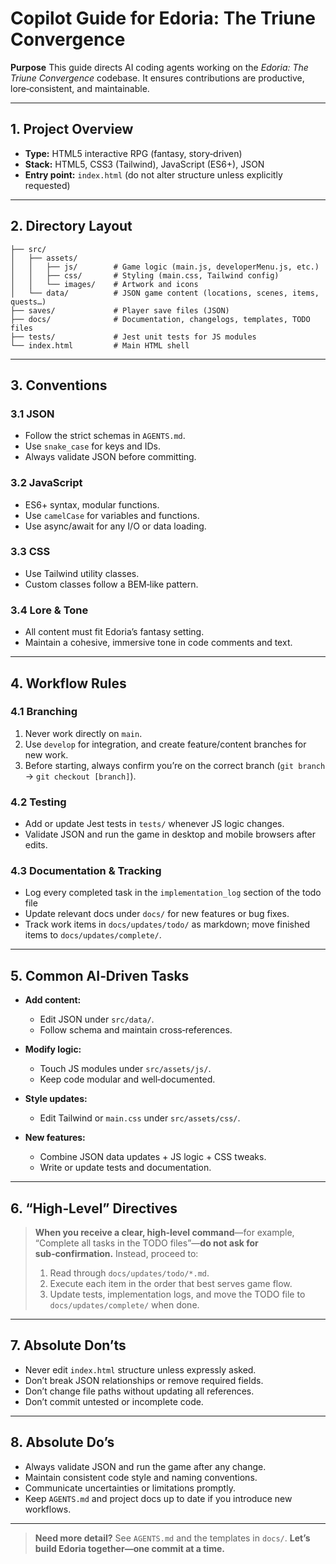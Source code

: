 # Copilot Guide for Edoria: The Triune Convergence

**Purpose**
This guide directs AI coding agents working on the *Edoria: The Triune Convergence* codebase. It ensures contributions are productive, lore‑consistent, and maintainable.

---

## 1. Project Overview

* **Type:** HTML5 interactive RPG (fantasy, story‑driven)
* **Stack:** HTML5, CSS3 (Tailwind), JavaScript (ES6+), JSON
* **Entry point:** `index.html` (do not alter structure unless explicitly requested)

---

## 2. Directory Layout

```
├── src/
│   ├── assets/
│   │   ├── js/        # Game logic (main.js, developerMenu.js, etc.)
│   │   ├── css/       # Styling (main.css, Tailwind config)
│   │   └── images/    # Artwork and icons
│   └── data/          # JSON game content (locations, scenes, items, quests…)
├── saves/             # Player save files (JSON)
├── docs/              # Documentation, changelogs, templates, TODO files
├── tests/             # Jest unit tests for JS modules
└── index.html         # Main HTML shell
```

---

## 3. Conventions

### 3.1 JSON

* Follow the strict schemas in `AGENTS.md`.
* Use `snake_case` for keys and IDs.
* Always validate JSON before committing.

### 3.2 JavaScript

* ES6+ syntax, modular functions.
* Use `camelCase` for variables and functions.
* Use async/await for any I/O or data loading.

### 3.3 CSS

* Use Tailwind utility classes.
* Custom classes follow a BEM‑like pattern.

### 3.4 Lore & Tone

* All content must fit Edoria’s fantasy setting.
* Maintain a cohesive, immersive tone in code comments and text.

---

## 4. Workflow Rules

### 4.1 Branching

1. Never work directly on `main`.
2. Use `develop` for integration, and create feature/content branches for new work.
3. Before starting, always confirm you’re on the correct branch (`git branch` → `git checkout [branch]`).

### 4.2 Testing

* Add or update Jest tests in `tests/` whenever JS logic changes.
* Validate JSON and run the game in desktop and mobile browsers after edits.

### 4.3 Documentation & Tracking

* Log every completed task in the `implementation_log` section of the todo file
* Update relevant docs under `docs/` for new features or bug fixes.
* Track work items in `docs/updates/todo/` as markdown; move finished items to `docs/updates/complete/`.

---

## 5. Common AI‑Driven Tasks

* **Add content:**

  * Edit JSON under `src/data/`.
  * Follow schema and maintain cross‑references.
* **Modify logic:**

  * Touch JS modules under `src/assets/js/`.
  * Keep code modular and well‑documented.
* **Style updates:**

  * Edit Tailwind or `main.css` under `src/assets/css/`.
* **New features:**

  * Combine JSON data updates + JS logic + CSS tweaks.
  * Write or update tests and documentation.

---

## 6. “High‑Level” Directives

> **When you receive a clear, high‑level command**—for example, “Complete all tasks in the TODO files”—**do not ask for sub‑confirmation.**
> Instead, proceed to:
>
> 1. Read through `docs/updates/todo/*.md`.
> 2. Execute each item in the order that best serves game flow.
> 3. Update tests, implementation logs, and move the TODO file to `docs/updates/complete/` when done.

---

## 7. Absolute Don’ts

* Never edit `index.html` structure unless expressly asked.
* Don’t break JSON relationships or remove required fields.
* Don’t change file paths without updating all references.
* Don’t commit untested or incomplete code.

---

## 8. Absolute Do’s

* Always validate JSON and run the game after any change.
* Maintain consistent code style and naming conventions.
* Communicate uncertainties or limitations promptly.
* Keep `AGENTS.md` and project docs up to date if you introduce new workflows.

---

> **Need more detail?** See `AGENTS.md` and the templates in `docs/`.
> **Let’s build Edoria together—one commit at a time.**

